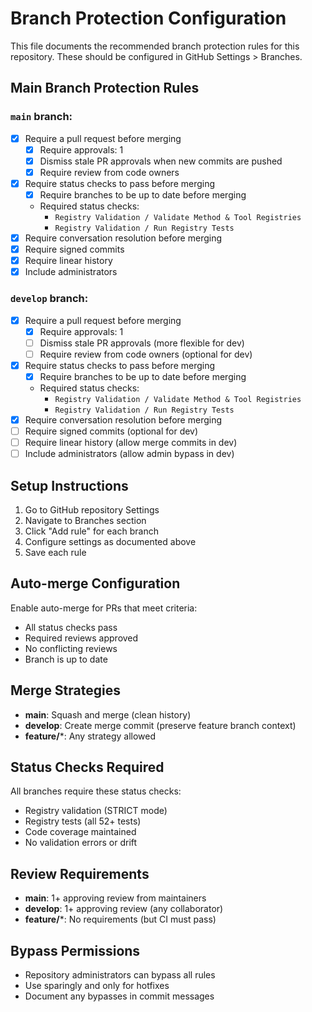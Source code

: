# Branch Protection Configuration

This file documents the recommended branch protection rules for this repository.
These should be configured in GitHub Settings > Branches.

## Main Branch Protection Rules

### `main` branch:
- [x] Require a pull request before merging
  - [x] Require approvals: 1
  - [x] Dismiss stale PR approvals when new commits are pushed
  - [x] Require review from code owners
- [x] Require status checks to pass before merging
  - [x] Require branches to be up to date before merging
  - Required status checks:
    - `Registry Validation / Validate Method & Tool Registries`
    - `Registry Validation / Run Registry Tests`
- [x] Require conversation resolution before merging
- [x] Require signed commits
- [x] Require linear history
- [x] Include administrators

### `develop` branch:
- [x] Require a pull request before merging
  - [x] Require approvals: 1
  - [ ] Dismiss stale PR approvals (more flexible for dev)
  - [ ] Require review from code owners (optional for dev)
- [x] Require status checks to pass before merging
  - [x] Require branches to be up to date before merging
  - Required status checks:
    - `Registry Validation / Validate Method & Tool Registries`
    - `Registry Validation / Run Registry Tests`
- [x] Require conversation resolution before merging
- [ ] Require signed commits (optional for dev)
- [ ] Require linear history (allow merge commits in dev)
- [ ] Include administrators (allow admin bypass in dev)

## Setup Instructions

1. Go to GitHub repository Settings
2. Navigate to Branches section
3. Click "Add rule" for each branch
4. Configure settings as documented above
5. Save each rule

## Auto-merge Configuration

Enable auto-merge for PRs that meet criteria:
- All status checks pass
- Required reviews approved
- No conflicting reviews
- Branch is up to date

## Merge Strategies

- **main**: Squash and merge (clean history)
- **develop**: Create merge commit (preserve feature branch context)
- **feature/***: Any strategy allowed

## Status Checks Required

All branches require these status checks:
- Registry validation (STRICT mode)
- Registry tests (all 52+ tests)
- Code coverage maintained
- No validation errors or drift

## Review Requirements

- **main**: 1+ approving review from maintainers
- **develop**: 1+ approving review (any collaborator)
- **feature/***: No requirements (but CI must pass)

## Bypass Permissions

- Repository administrators can bypass all rules
- Use sparingly and only for hotfixes
- Document any bypasses in commit messages